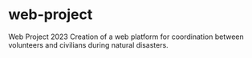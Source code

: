 # web-project
Web Project 2023
Creation of a web platform for coordination between volunteers and civilians during natural disasters.
